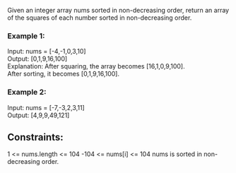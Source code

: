 Given an integer array nums sorted in non-decreasing order, return an array of the squares of each number sorted in non-decreasing order.

 

### Example 1:  

Input: nums = [-4,-1,0,3,10]  
Output: [0,1,9,16,100]  
Explanation: After squaring, the array becomes [16,1,0,9,100].  
After sorting, it becomes [0,1,9,16,100].
### Example 2:  

Input: nums = [-7,-3,2,3,11]  
Output: [4,9,9,49,121]  
 

## Constraints:  

1 <= nums.length <= 104
-104 <= nums[i] <= 104
nums is sorted in non-decreasing order.
